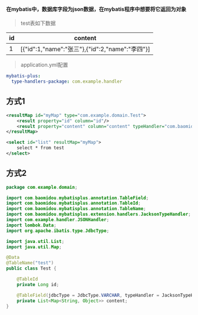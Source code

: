 #### 在mybatis中，数据库字段为json数据，在mybatis程序中想要将它返回为对象

> test表如下数据

| id   | content                                         |
| ---- | ----------------------------------------------- |
| 1    | [{"id":1,"name":"张三"},{"id":2,"name":"李四"}] |

> application.yml配置

```yaml
mybatis-plus:
  type-handlers-package: com.example.handler
```



## 方式1

```xml
<resultMap id="myMap" type="com.example.domain.Test">
    <result property="id" column="id"/>
    <result property="content" column="content" typeHandler="com.baomidou.mybatisplus.extension.handlers.JacksonTypeHandler"/>
</resultMap>

<select id="list" resultMap="myMap">
    select * from test
</select>
```



## 方式2

```java
package com.example.domain;

import com.baomidou.mybatisplus.annotation.TableField;
import com.baomidou.mybatisplus.annotation.TableId;
import com.baomidou.mybatisplus.annotation.TableName;
import com.baomidou.mybatisplus.extension.handlers.JacksonTypeHandler;
import com.example.handler.JSONHandler;
import lombok.Data;
import org.apache.ibatis.type.JdbcType;

import java.util.List;
import java.util.Map;

@Data
@TableName("test")
public class Test {

    @TableId
    private Long id;

    @TableField(jdbcType = JdbcType.VARCHAR, typeHandler = JacksonTypeHandler.class)
    private List<Map<String, Object>> content;
}
```

